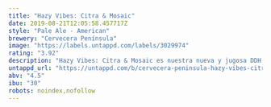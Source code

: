 ```yaml
---
title: "Hazy Vibes: Citra & Mosaic"
date: 2019-08-21T12:05:58.457717Z
style: "Pale Ale - American"
brewery: "Cervecera Península"
image: "https://labels.untappd.com/labels/3029974"
rating: "3.92"
description: "Hazy Vibes: Citra & Mosaic es nuestra nueva y jugosa DDH Pale Ale. Combinamos levadura de la Costa Este de los Estados Unidos y dos adiciones de los lúpulos Citra y Mosaic y el resultado es una sedosa Pale Ale, muy turbia y con matices cítricos muy marcados."
untappd_url: "https://untappd.com/b/cervecera-peninsula-hazy-vibes-citra-and-mosaic/3029974"
abv: "4.5"
ibu: "30"
robots: noindex,nofollow
---
```

